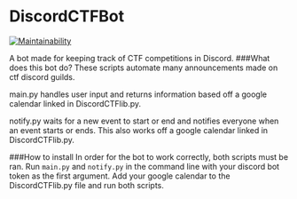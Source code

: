 # DiscordCTFBot
[![Maintainability](https://api.codeclimate.com/v1/badges/d9f0f5d0ebe21d88410c/maintainability)](https://codeclimate.com/github/thecocohead/DiscordCTFBot/maintainability)

A bot made for keeping track of CTF competitions in Discord.
###What does this bot do?
These scripts automate many announcements made on ctf discord guilds. 

main.py handles user input and returns information based off a google calendar linked in DiscordCTFlib.py.

notify.py waits for a new event to start or end and notifies everyone when an event starts or ends. This also works off a google calendar linked in DiscordCTFlib.py.

###How to install
In order for the bot to work correctly, both scripts must be ran. Run `main.py` and `notify.py` in the command line with your discord bot token as the first argument. Add your google calendar to the DiscordCTFlib.py file and run both scripts.